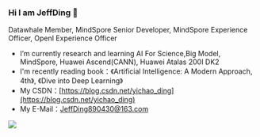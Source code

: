 ### Hi I am JeffDing 👋

Datawhale Member, MindSpore Senior Developer, MindSpore Experience Officer, OpenI Experience Officer

- I’m currently research and learning AI For Science,Big Model, MindSpore, Huawei Ascend(CANN), Huawei Atalas 200I DK2
- I'm recently reading book：《Artificial Intelligence: A Modern Approach, 4th》, 《Dive into Deep Learning》
- My CSDN：[https://blog.csdn.net/yichao_ding](https://blog.csdn.net/yichao_ding)
- My E-Mail：[JeffDing890430@163.com](JeffDing890430@163.com)

![](https://github-readme-stats.vercel.app/api?username=mayandev)


<!--**Mayandev/Mayandev** is a ✨ _special_ ✨ repository because its `README.md` (this file) appears on your GitHub profile.

Here are some ideas to get you started:

- 🔭 I’m currently working on ...
- 🌱 I’m currently learning ...
- 👯 I’m looking to collaborate on ...
- 🤔 I’m looking for help with ...
- 💬 Ask me about ...
- 📫 How to reach me: ...
- 😄 Pronouns: ...
- ⚡ Fun fact: ...
-->

